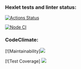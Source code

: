 ### Hexlet tests and linter status:
[![Actions Status](https://github.com/cokuevn/frontend-project-46/workflows/hexlet-check/badge.svg)](https://github.com/cokuevn/frontend-project-46/actions)

[![Node CI](https://github.com/cokuevn/frontend-project-lvl2/workflows/nodeci.yml/badge.svg)](https://github.com/cokuevn/frontend-project-lvl2/actions/workflows/nodeci.yml)

### CodeClimate:
[![Maintainability]<a href="https://codeclimate.com/github/cokuevn/frontend-project-46/maintainability"><img src="https://api.codeclimate.com/v1/badges/c9de4feb34e115d52870/maintainability" /></a>

[![Test Coverage] <a href="https://codeclimate.com/github/cokuevn/frontend-project-46/test_coverage"><img src="https://api.codeclimate.com/v1/badges/c9de4feb34e115d52870/test_coverage" /></a>
